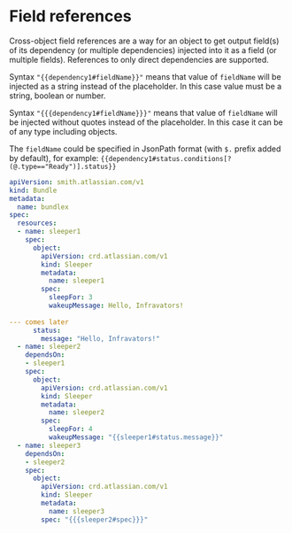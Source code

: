 # Field references

Cross-object field references are a way for an object to get output field(s) of its dependency
(or multiple dependencies) injected into it as a field (or multiple fields). References to only direct
dependencies are supported.

Syntax `"{{dependency1#fieldName}}"` means that value of `fieldName` will be injected as a string instead
of the placeholder. In this case value must be a string, boolean or number.

Syntax `"{{{dependency1#fieldName}}}"` means that value of `fieldName` will be injected without quotes
instead of the placeholder. In this case it can be of any type including objects.

The `fieldName` could be specified in JsonPath format (with `$.` prefix added by default), for example:
`{{dependency1#status.conditions[?(@.type=="Ready")].status}}`

```yaml
apiVersion: smith.atlassian.com/v1
kind: Bundle
metadata:
  name: bundlex
spec:
  resources:
  - name: sleeper1
    spec:
      object:
        apiVersion: crd.atlassian.com/v1
        kind: Sleeper
        metadata:
          name: sleeper1
        spec:
          sleepFor: 3
          wakeupMessage: Hello, Infravators!
        
--- comes later
      status:
        message: "Hello, Infravators!"
  - name: sleeper2
    dependsOn:
    - sleeper1
    spec:
      object:
        apiVersion: crd.atlassian.com/v1
        kind: Sleeper
        metadata:
          name: sleeper2
        spec:
          sleepFor: 4
          wakeupMessage: "{{sleeper1#status.message}}"
  - name: sleeper3
    dependsOn:
    - sleeper2
    spec:
      object:
        apiVersion: crd.atlassian.com/v1
        kind: Sleeper
        metadata:
          name: sleeper3
        spec: "{{{sleeper2#spec}}}"
```

